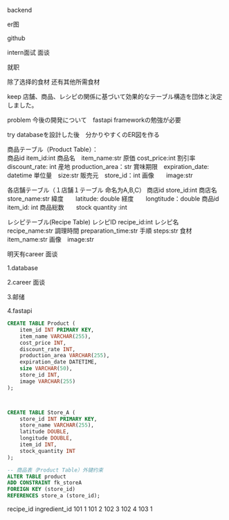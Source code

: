 backend 

er图

github

intern面试  面谈

就职

除了选择的食材 还有其他所需食材


keep
店舗、商品、レシピの関係に基づいて効果的なテーブル構造を団体と決定しました。

problem
今後の開発について　fastapi frameworkの勉強が必要

try
databaseを設計した後　分かりやすくのER図を作る



商品テーブル（Product Table）：	
商品id    item_id:int 
商品名　item_name:str
原価         cost_price:int
割引率　discount_rate: int
産地  production_area：str
賞味期限　expiration_date: datetime
単位量　size:str
販売元　store_id：int
画像　　image:str




各店舗テーブル（１店舗１テーブル 命名为A,B,C）
商店id     store_id:int
商店名　store_name:str
緯度　　latitude: double
経度　　longtitude：double
商品id  item_id: int
商品総数　　stock quantity :int 

 レシピテーブル(Recipe Table)
レシピID  recipe_id:int
レシピ名  recipe_name:str
調理時間 preparation_time:str
手順 steps:str
食材 item_name:str
画像　image:str


明天有career 面谈

1.database

2.career 面谈

3.邮储

4.fastapi


``` sql
CREATE TABLE Product (
    item_id INT PRIMARY KEY,
    item_name VARCHAR(255),
    cost_price INT,
    discount_rate INT,
    production_area VARCHAR(255),
    expiration_date DATETIME,
    size VARCHAR(50),
    store_id INT,
    image VARCHAR(255)
);



CREATE TABLE Store_A (
    store_id INT PRIMARY KEY,
    store_name VARCHAR(255),
    latitude DOUBLE,
    longitude DOUBLE,
    item_id INT,
    stock_quantity INT
);

-- 商品表（Product Table）外键约束
ALTER TABLE product
ADD CONSTRAINT fk_storeA
FOREIGN KEY (store_id)
REFERENCES store_a (store_id);

```

recipe_id	ingredient_id
101	1
101	2
102	3
102	4
103	1